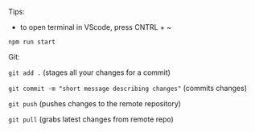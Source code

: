 Tips:

- to open terminal in VScode, press CNTRL + ~

`npm run start`

Git:

`git add .` (stages all your changes for a commit)

`git commit -m "short message describing changes"` (commits changes)

`git push` (pushes changes to the remote repository)

`git pull` (grabs latest changes from remote repo)